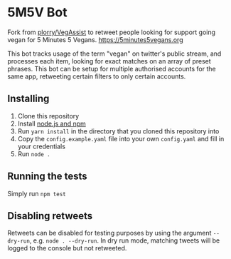 # 5M5V Bot
Fork from [plorry/VegAssist](https://github.com/plorry/VegAssist) to retweet people looking for support going vegan for 5 Minutes 5 Vegans.
https://5minutes5vegans.org

This bot tracks usage of the term "vegan" on twitter's public stream, and processes each item, looking for exact matches on an array of preset phrases. This bot can be setup for multiple authorised accounts for the same app, retweeting certain filters to only certain accounts.

## Installing

1. Clone this repository
2. Install [node.js and npm](https://nodejs.org)
3. Run `yarn install` in the directory that you cloned this repository into
4. Copy the `config.example.yaml` file into your own `config.yaml` and fill in your credentials
5. Run `node .`

## Running the tests

Simply run `npm test`

## Disabling retweets

Retweets can be disabled for testing purposes by using the argument `--dry-run`, e.g. `node . --dry-run`. In dry run mode, matching tweets will be logged to the console but not retweeted.

